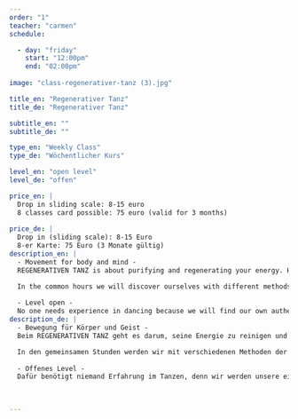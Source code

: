 ```yaml
---
order: "1"
teacher: "carmen"
schedule:

  - day: "friday"
    start: "12:00pm"
    end: "02:00pm"
    
image: "class-regenerativer-tanz (3).jpg"

title_en: "Regenerativer Tanz"
title_de: "Regenerativer Tanz"

subtitle_en: ""
subtitle_de: ""

type_en: "Weekly Class"
type_de: "Wöchentlicher Kurs"

level_en: "open level"
level_de: "offen"

price_en: |
  Drop in sliding scale: 8-15 euro  
  8 classes card possible: 75 euro (valid for 3 months)  
  
price_de: | 
  Drop in (sliding scale): 8-15 Euro
  8-er Karte: 75 Euro (3 Monate gültig)  
description_en: |
  - Movement for body and mind -  
  REGENERATIVEN TANZ is about purifying and regenerating your energy. He inspires to explore your own psyche and body. Free from evaluation and stress, it provides a wonderful opportunity for self-awareness and the identification of physical blockages.  

  In the common hours we will discover ourselves with different methods of dance therapy, contemporary dance and other creative techniques, creating a space of security, free from fears and blockades that prevent us from expressing ourselves and expanding our boundaries.  
  
  - Level open -  
  No one needs experience in dancing because we will find our own authentic way of moving. But the classes also helps experienced dancers to further decode their own psyche and helps better to use their own body awareness.
description_de: |
  - Bewegung für Körper und Geist -  
  Beim REGENERATIVEN TANZ geht es darum, seine Energie zu reinigen und zu regenerieren. Er inspiriert zur Erforschung der eigenen Psyche und des Körpers. Frei von Bewertung und Stress bietet er eine wunderbare Möglichkeit für Selbsterfahrungsprozesse und der Identifikation von körperlichen Blockaden.  

  In den gemeinsamen Stunden werden wir mit verschiedenen Methoden der Tanztherapie, des zeitgenössischen Tanzes und anderer Kreativ-Techniken uns selbst entdecken und dabei einen Raum der Geborgenheit schaffen, frei von Ängsten und Blockaden, die uns daran hindern uns auszudrücken und unsere Grenzen zu erweitern. 
  
  - Offenes Level -  
  Dafür benötigt niemand Erfahrung im Tanzen, denn wir werden unsere eigene authentische Art der Bewegung finden. Aber auch erfahrenen Tänzern hilft der Kurs die eigene Psyche weiter zu entschlüsseln und das eigene Körperbewusstsein besser zu nutzen.  
  
  

---
```



